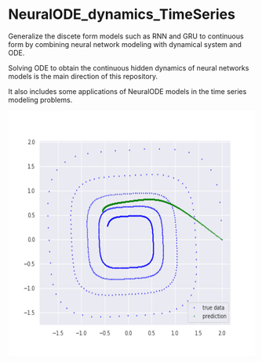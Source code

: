 # NeuralODE_dynamics_TimeSeries


Generalize the discete form models such as RNN and GRU to continuous form by combining neural network modeling with dynamical system and ODE. 

Solving ODE to obtain the continuous hidden dynamics of neural networks models is the main direction of this repository. 

It also includes some applications of NeuralODE models in the time series modeling problems.


<p align="center">
<img align="middle" src="./timeSeries_sim_NeuralODE.gif" alt="ODE Time Series Simulation" width="600" height="500" />
</p>
